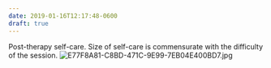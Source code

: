 ```yaml
---
date: 2019-01-16T12:17:48-0600
draft: true
---
```




Post-therapy self-care. Size of self-care is commensurate with the difficulty of the session. ![E77F8A81-C8BD-471C-9E99-7EB04E400BD7.jpg](http://ianwhitney.micro.blog/uploads/2019/6765c81294.jpg)



